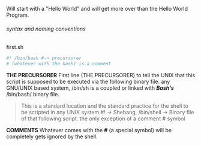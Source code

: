 Will start with a "Hello World" and will get more over than the Hello World Program.

###### syntax and naming conventions
first.sh 
```bash
#! /bin/bash #-> precursorer
# (whatever with the hash) is a comment
```

**THE PRECURSORER**
First line (THE PRECURSORER) to tell the UNIX that this script is supposed to be executed via the following binary file. any GNU/UNIX based system, /bin/sh is a coupled or linked with ***Bash's*** /bin/bash/ binary file.
>This is a standard location and the standard practice for the shell to be scripted in any UNIX system
#! -> Shebang, /bin/shell -> Binary file of that following script.
the only exception of a comment # symbol 

**COMMENTS**
Whatever comes with the **#**  (a special symbol) will be completely gets ignored by the shell.  





